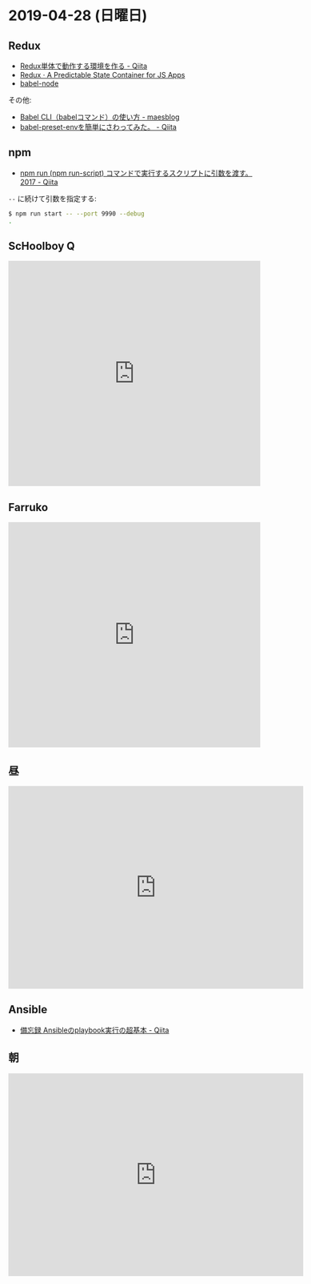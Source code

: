 # 2019-04-28 (日曜日)

## Redux

- [Redux単体で動作する環境を作る - Qiita](https://qiita.com/paming/items/d48b413509773582ef61)
- [Redux · A Predictable State Container for JS Apps](https://redux.js.org/)
- [babel-node](https://github.com/hdknr/annotated-js/tree/master/markdown/babel/babel-node)

その他:

- [Babel CLI（babelコマンド）の使い方 - maesblog](https://mae.chab.in/archives/2845)
- [babel-preset-envを簡単にさわってみた。 - Qiita](https://qiita.com/ryuone/items/13f5d450c3865709ba10)

## npm

- [npm run (npm run-script) コマンドで実行するスクリプトに引数を渡す。2017 - Qiita](https://qiita.com/tiny-studio/items/ce28bf84c76aba53122f)

`--` に続けて引数を指定する:

~~~bash
$ npm run start -- --port 9990 --debug
.
~~~

## ScHoolboy Q

<iframe allow="autoplay *; encrypted-media *;" frameborder="0" height="450" style="width:100%;max-width:660px;overflow:hidden;background:transparent;" sandbox="allow-forms allow-popups allow-same-origin allow-scripts allow-storage-access-by-user-activation allow-top-navigation-by-user-activation" src="https://embed.music.apple.com/jp/album/crash-talk/1460090914"></iframe>

## Farruko

<iframe allow="autoplay *; encrypted-media *;" frameborder="0" height="450" style="width:100%;max-width:660px;overflow:hidden;background:transparent;" sandbox="allow-forms allow-popups allow-same-origin allow-scripts allow-storage-access-by-user-activation allow-top-navigation-by-user-activation" src="https://embed.music.apple.com/jp/album/gangalee/1460403232"></iframe>

## 昼

<iframe height='405' width='590' frameborder='0' allowtransparency='true' scrolling='no' src='https://www.strava.com/activities/2324192288/embed/30ee8ac72cbae9f7659aa07028c221f31990ee9c'></iframe>

## Ansible

- [備忘録 Ansibleのplaybook実行の超基本 - Qiita](https://qiita.com/brighton0725/items/9c3b205fdc3234298928)

## 朝

<iframe height='405' width='590' frameborder='0' allowtransparency='true' scrolling='no' src='https://www.strava.com/activities/2324054249/embed/5c4dc7be9a4bfee47c663456b24218090bef3edb'></iframe>
